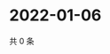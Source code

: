 # 2022-01-06

共 0 条

<!-- BEGIN WEIBO -->
<!-- 最后更新时间 Thu Jan 06 2022 11:15:06 GMT+0800 (China Standard Time) -->

<!-- END WEIBO -->
